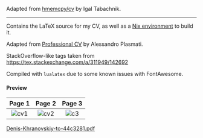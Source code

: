 Adapted from [hmemcpy/cv](https://github.com/hmemcpy/cv) by Igal Tabachnik.

------

Contains the LaTeX source for my CV, as well as a [Nix environment](https://nixos.org/nix/) to build it.

Adapted from [Professional CV](https://www.sharelatex.com/templates/cv-or-resume/professional-cv) by Alessandro Plasmati.

StackOverflow-like tags taken from https://tex.stackexchange.com/a/311949/142692 

Compiled with `lualatex` due to some known issues with FontAwesome.

#### Preview

Page 1 |  Page 2 |  Page 3
:--------------:|:---------------:|:---------------:
![cv1](https://user-images.githubusercontent.com/4980184/132144073-0f0860c9-8c3a-4907-852e-ff901d471dbb.jpg)| ![cv2](https://user-images.githubusercontent.com/4980184/132144078-108ac5b2-0691-49fe-aaf4-e78819967e9e.jpg)| ![c3](https://user-images.githubusercontent.com/4980184/132144081-a4d7403f-5644-4e76-a061-80efd3c2559a.jpg)

[Denis-Khranovskiy-to-44c3281.pdf](https://github.com/Khranovskiy/cv/files/7112499/Denis-Khranovskiy-to-44c3281.pdf)

